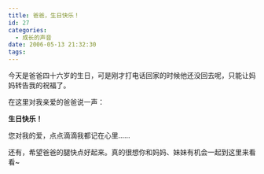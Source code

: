 ```yaml
---
title: 爸爸，生日快乐！
id: 27
categories:
  - 成长的声音
date: 2006-05-13 21:32:30
tags:
---
```


今天是爸爸四十六岁的生日，可是刚才打电话回家的时候他还没回去呢，只能让妈妈转告我的祝福了。

在这里对我亲爱的爸爸说一声：

**生日快乐！**

您对我的爱，点点滴滴我都记在心里……

还有，希望爸爸的腿快点好起来。真的很想你和妈妈、妹妹有机会一起到这里来看看~
